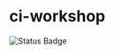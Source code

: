 # ci-workshop

![Status Badge](https://github.com/jeremyhilado/ci-workshop/actions/workflows/sample.yml/badge.svg)
